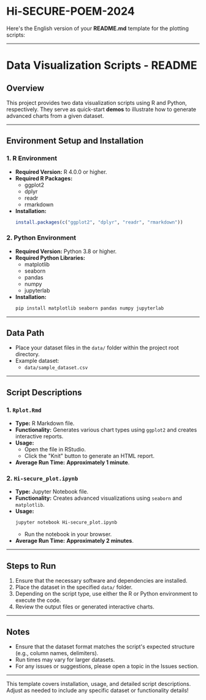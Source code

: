 # Hi-SECURE-POEM-2024
Here's the English version of your **README.md** template for the plotting scripts:

---

# Data Visualization Scripts - README

## Overview
This project provides two data visualization scripts using R and Python, respectively. They serve as quick-start **demos** to illustrate how to generate advanced charts from a given dataset.

---

## Environment Setup and Installation

### 1. **R Environment**
- **Required Version:** R 4.0.0 or higher.
- **Required R Packages:**
  - ggplot2
  - dplyr
  - readr
  - rmarkdown
- **Installation:**
  ```R
  install.packages(c("ggplot2", "dplyr", "readr", "rmarkdown"))
  ```

### 2. **Python Environment**
- **Required Version:** Python 3.8 or higher.
- **Required Python Libraries:**
  - matplotlib
  - seaborn
  - pandas
  - numpy
  - jupyterlab
- **Installation:**
  ```bash
  pip install matplotlib seaborn pandas numpy jupyterlab
  ```

---

## Data Path

- Place your dataset files in the `data/` folder within the project root directory.
- Example dataset:
  - `data/sample_dataset.csv`

---

## Script Descriptions

### 1. **`Rplot.Rmd`**
- **Type:** R Markdown file.
- **Functionality:** Generates various chart types using `ggplot2` and creates interactive reports.
- **Usage:**
  - Open the file in RStudio.
  - Click the "Knit" button to generate an HTML report.
- **Average Run Time:** **Approximately 1 minute**.

### 2. **`Hi-secure_plot.ipynb`**
- **Type:** Jupyter Notebook file.
- **Functionality:** Creates advanced visualizations using `seaborn` and `matplotlib`.
- **Usage:**
  ```bash
  jupyter notebook Hi-secure_plot.ipynb
  ```
  - Run the notebook in your browser.
- **Average Run Time:** **Approximately 2 minutes**.

---

## Steps to Run

1. Ensure that the necessary software and dependencies are installed.
2. Place the dataset in the specified `data/` folder.
3. Depending on the script type, use either the R or Python environment to execute the code.
4. Review the output files or generated interactive charts.

---

## Notes

- Ensure that the dataset format matches the script's expected structure (e.g., column names, delimiters).
- Run times may vary for larger datasets.
- For any issues or suggestions, please open a topic in the Issues section.

--- 

This template covers installation, usage, and detailed script descriptions. Adjust as needed to include any specific dataset or functionality details!
